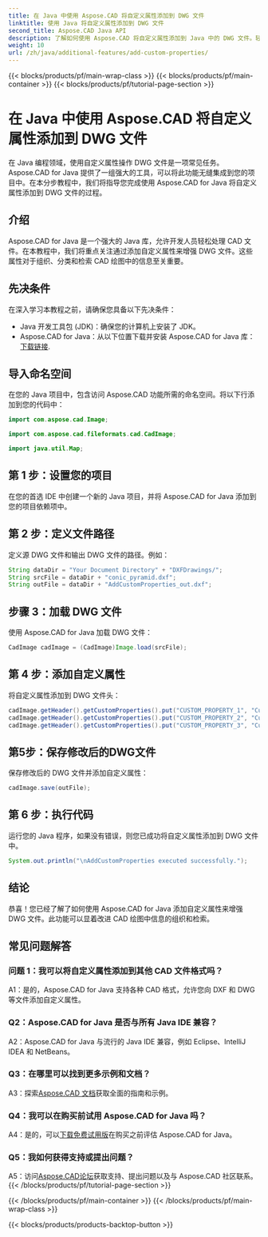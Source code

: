 ```yaml
---
title: 在 Java 中使用 Aspose.CAD 将自定义属性添加到 DWG 文件
linktitle: 使用 Java 将自定义属性添加到 DWG 文件
second_title: Aspose.CAD Java API
description: 了解如何使用 Aspose.CAD 将自定义属性添加到 Java 中的 DWG 文件。轻松增强 CAD 工程图中的组织和信息检索。
weight: 10
url: /zh/java/additional-features/add-custom-properties/
---
```


{{< blocks/products/pf/main-wrap-class >}}
{{< blocks/products/pf/main-container >}}
{{< blocks/products/pf/tutorial-page-section >}}

# 在 Java 中使用 Aspose.CAD 将自定义属性添加到 DWG 文件

在 Java 编程领域，使用自定义属性操作 DWG 文件是一项常见任务。 Aspose.CAD for Java 提供了一组强大的工具，可以将此功能无缝集成到您的项目中。在本分步教程中，我们将指导您完成使用 Aspose.CAD for Java 将自定义属性添加到 DWG 文件的过程。

## 介绍

Aspose.CAD for Java 是一个强大的 Java 库，允许开发人员轻松处理 CAD 文件。在本教程中，我们将重点关注通过添加自定义属性来增强 DWG 文件。这些属性对于组织、分类和检索 CAD 绘图中的信息至关重要。

## 先决条件

在深入学习本教程之前，请确保您具备以下先决条件：

- Java 开发工具包 (JDK)：确保您的计算机上安装了 JDK。
- Aspose.CAD for Java：从以下位置下载并安装 Aspose.CAD for Java 库：[下载链接](https://releases.aspose.com/cad/java/).

## 导入命名空间

在您的 Java 项目中，包含访问 Aspose.CAD 功能所需的命名空间。将以下行添加到您的代码中：

```java
import com.aspose.cad.Image;

import com.aspose.cad.fileformats.cad.CadImage;

import java.util.Map;
```

## 第 1 步：设置您的项目

在您的首选 IDE 中创建一个新的 Java 项目，并将 Aspose.CAD for Java 添加到您的项目依赖项中。

## 第 2 步：定义文件路径

定义源 DWG 文件和输出 DWG 文件的路径。例如：

```java
String dataDir = "Your Document Directory" + "DXFDrawings/";
String srcFile = dataDir + "conic_pyramid.dxf";
String outFile = dataDir + "AddCustomProperties_out.dxf";
```

## 步骤 3：加载 DWG 文件

使用 Aspose.CAD for Java 加载 DWG 文件：

```java
CadImage cadImage = (CadImage)Image.load(srcFile);
```

## 第 4 步：添加自定义属性

将自定义属性添加到 DWG 文件头：

```java
cadImage.getHeader().getCustomProperties().put("CUSTOM_PROPERTY_1", "Custom property test 1");
cadImage.getHeader().getCustomProperties().put("CUSTOM_PROPERTY_2", "Custom property test 2");
cadImage.getHeader().getCustomProperties().put("CUSTOM_PROPERTY_3", "Custom property test 3");
```

## 第5步：保存修改后的DWG文件

保存修改后的 DWG 文件并添加自定义属性：

```java
cadImage.save(outFile);
```

## 第 6 步：执行代码

运行您的 Java 程序，如果没有错误，则您已成功将自定义属性添加到 DWG 文件中。

```java
System.out.println("\nAddCustomProperties executed successfully.");
```

## 结论

恭喜！您已经了解了如何使用 Aspose.CAD for Java 添加自定义属性来增强 DWG 文件。此功能可以显着改进 CAD 绘图中信息的组织和检索。

## 常见问题解答

### 问题 1：我可以将自定义属性添加到其他 CAD 文件格式吗？

A1：是的，Aspose.CAD for Java 支持各种 CAD 格式，允许您向 DXF 和 DWG 等文件添加自定义属性。

### Q2：Aspose.CAD for Java 是否与所有 Java IDE 兼容？

A2：Aspose.CAD for Java 与流行的 Java IDE 兼容，例如 Eclipse、IntelliJ IDEA 和 NetBeans。

### Q3：在哪里可以找到更多示例和文档？

 A3：探索[Aspose.CAD 文档](https://reference.aspose.com/cad/java/)获取全面的指南和示例。

### Q4：我可以在购买前试用 Aspose.CAD for Java 吗？

 A4：是的，可以[下载免费试用版](https://releases.aspose.com/)在购买之前评估 Aspose.CAD for Java。

### Q5：我如何获得支持或提出问题？

A5：访问[Aspose.CAD论坛](https://forum.aspose.com/c/cad/19)获取支持、提出问题以及与 Aspose.CAD 社区联系。
{{< /blocks/products/pf/tutorial-page-section >}}

{{< /blocks/products/pf/main-container >}}
{{< /blocks/products/pf/main-wrap-class >}}

{{< blocks/products/products-backtop-button >}}
